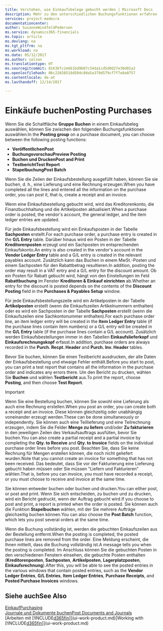 ```yaml
---
title: Verstehen, wie Einkaufsbelege gebucht werden | Microsoft Docs
description: Mehr zu den unterschiedlichen Buchungsfunktionen erfahren, um Einkaufsbelege zu buchen.
services: project-madeira
documentationcenter: 
author: SusanneWindfeldPedersen
ms.service: dynamics365-financials
ms.topic: article
ms.devlang: na
ms.tgt_pltfrm: na
ms.workload: na
ms.date: 05/12/2017
ms.author: solsen
ms.translationtype: HT
ms.sourcegitcommit: 81636fc2e661bd9b07c54da1cd5d0d27e30d01a2
ms.openlocfilehash: 06c22658518d504c80a5a379d579cf7f7e8a0757
ms.contentlocale: de-at
ms.lasthandoff: 12/14/2017

---
```

# <a name="posting-purchases"></a><span data-ttu-id="c4a24-103">Einkäufe buchen</span><span class="sxs-lookup"><span data-stu-id="c4a24-103">Posting Purchases</span></span>
<span data-ttu-id="c4a24-104">Wenn Sie die Schaltfläche **Gruppe Buchen** in einem Einkaufsbeleg auswählen, können Sie zwischen den folgenden Buchungsfunktionen auswählen:</span><span class="sxs-lookup"><span data-stu-id="c4a24-104">In the **Posting group** on a purchase document, you can choose between the following posting functions:</span></span>

* <span data-ttu-id="c4a24-105">**Veröffentlichen**</span><span class="sxs-lookup"><span data-stu-id="c4a24-105">**Post**</span></span>
* <span data-ttu-id="c4a24-106">**Buchungsvorschau**</span><span class="sxs-lookup"><span data-stu-id="c4a24-106">**Preview Posting**</span></span>
* <span data-ttu-id="c4a24-107">**Buchen und Drucken**</span><span class="sxs-lookup"><span data-stu-id="c4a24-107">**Post and Print**</span></span>
* <span data-ttu-id="c4a24-108">**Testbericht**</span><span class="sxs-lookup"><span data-stu-id="c4a24-108">**Test Report**</span></span>
* <span data-ttu-id="c4a24-109">**Stapelbuchung**</span><span class="sxs-lookup"><span data-stu-id="c4a24-109">**Post Batch**</span></span>

<span data-ttu-id="c4a24-110">Wenn Sie die Zeilen der Einkaufsbestellung ausgefüllt haben, können Sie sie buchen, d. h., eine Lieferung und eine Rechnung erzeugen.</span><span class="sxs-lookup"><span data-stu-id="c4a24-110">When you have completed all the lines and entered all the information on the purchase order, you can post it, that is, create a receipt and an invoice.</span></span>

<span data-ttu-id="c4a24-111">Wenn eine Einkaufsbestellung gebucht wird, wird das Kreditorenkonto, die Finanzbuchhaltung und die Artikelposten aktualisiert.</span><span class="sxs-lookup"><span data-stu-id="c4a24-111">When a purchase order is posted, the vendor's account, the general ledger, and the item ledger entries are updated.</span></span>

<span data-ttu-id="c4a24-112">Für jede Einkaufsbestellung wird ein Einkaufsposten in der Tabelle **Sachposten** erstellt.</span><span class="sxs-lookup"><span data-stu-id="c4a24-112">For each purchase order, a purchase entry is created in the **G/L Entry** table.</span></span> <span data-ttu-id="c4a24-113">Darüber hinaus wird ein Posten in der Tabelle **Kreditorenposten** erzeugt und ein Sachposten im entsprechenden Einkaufskonto.</span><span class="sxs-lookup"><span data-stu-id="c4a24-113">An entry is also created in the vendor's account in the **Vendor Ledger Entry** table and a G/L entry is created in the relevant payables account.</span></span> <span data-ttu-id="c4a24-114">Zusätzlich kann das Buchen in einem MwSt.-Posten und einem Sachposten für den Rabattbetrag resultieren.</span><span class="sxs-lookup"><span data-stu-id="c4a24-114">In addition, posting the order may result in a VAT entry and a G/L entry for the discount amount.</span></span> <span data-ttu-id="c4a24-115">Ob ein Posten für Rabatt gebucht wird, hängt von den Einstellungen im Feld **Rabattbuchung** im Fenster **Kreditoren & Einkauf einrichten** ab.</span><span class="sxs-lookup"><span data-stu-id="c4a24-115">Whether an entry for the discount is posted depends on the contents of the **Discount Posting** field in the **Purchases & Payables Setup** window.</span></span>

<span data-ttu-id="c4a24-116">Für jede Einkaufsbestellungszeile wird ein Artikelposten in der Tabelle **Artikelposten** erstellt (wenn die Einkaufszeilen Artikelnummern enthalten) oder es wird ein Sachposten in der Tabelle **Sachposten** erstellt (wenn die Einkaufszeilen eine Sachkontonummer enthalten).</span><span class="sxs-lookup"><span data-stu-id="c4a24-116">For each purchase order line, an item ledger entry will be created in the **Item Ledger Entry** table (if the purchase lines contain item numbers) or a G/L entry will be created in the **G/L Entry** table (if the purchase lines contain a G/L account).</span></span> <span data-ttu-id="c4a24-117">Zusätzlich werden Einkaufsbestellungen immer in den Tabellen **Einkaufslieferkopf** und **Einkaufsrechnungskopf** erfasst.</span><span class="sxs-lookup"><span data-stu-id="c4a24-117">In addition, purchase orders are always recorded in the **Purch. Recpt. Header** and **Purch. Inv. Header** tables.</span></span>

<span data-ttu-id="c4a24-118">Bevor Sie buchen, können Sie einen Testbericht ausdrucken, der alle Daten der Einkaufsbestellung und etwaige Fehler enthält.</span><span class="sxs-lookup"><span data-stu-id="c4a24-118">Before you start to post, you can print a test report that contains all the information in the purchase order and indicates any errors there.</span></span> <span data-ttu-id="c4a24-119">Um den Bericht zu drucken, wählen Sie **Buchen** und wählen **Testbericht** aus.</span><span class="sxs-lookup"><span data-stu-id="c4a24-119">To print the report, choose **Posting**, and then choose **Test Report**.</span></span>

> [!IMPORTANT]  
>   <span data-ttu-id="c4a24-120">Wenn Sie eine Bestellung buchen, können Sie sowohl eine Lieferung als auch eine Rechnung erstellen.</span><span class="sxs-lookup"><span data-stu-id="c4a24-120">When you post an order, you can create both a receipt and an invoice.</span></span> <span data-ttu-id="c4a24-121">Diese können gleichzeitig oder unabhängig voneinander erzeugt werden.</span><span class="sxs-lookup"><span data-stu-id="c4a24-121">These can be done simultaneously or independently.</span></span> <span data-ttu-id="c4a24-122">Sie können auch eine Teillieferung und eine Teilrechnung erzeugen, indem Sie die Felder **Menge zu liefern** und/oder **Zu fakturieren** in den jeweiligen Zeilen des Verkaufsauftrags ausfüllen, bevor Sie buchen.</span><span class="sxs-lookup"><span data-stu-id="c4a24-122">You can also create a partial receipt and a partial invoice by completing the **Qty. to Receive** and **Qty. to Invoice** fields on the individual purchase order lines before you post.</span></span> <span data-ttu-id="c4a24-123">Beachten Sie, dass Sie keine Rechnung für Mengen erstellen können, die noch nicht geliefert wurden.</span><span class="sxs-lookup"><span data-stu-id="c4a24-123">Note that you cannot create an invoice for something that has not been received.</span></span> <span data-ttu-id="c4a24-124">Das bedeutet, dass Sie vor der Fakturierung eine Lieferung gebucht haben müssen oder Sie müssen "Liefern und Fakturieren" wählen.</span><span class="sxs-lookup"><span data-stu-id="c4a24-124">That is, before you can invoice, you must have recorded a receipt, or you must choose to receive and invoice at the same time.</span></span>

<span data-ttu-id="c4a24-125">Sie können entweder buchen oder buchen und drucken.</span><span class="sxs-lookup"><span data-stu-id="c4a24-125">You can either post, or post and print.</span></span> <span data-ttu-id="c4a24-126">Wenn Sie sich entscheiden, zu buchen und zu drucken, wird ein Bericht gedruckt, wenn der Auftrag gebucht wird.</span><span class="sxs-lookup"><span data-stu-id="c4a24-126">If you choose to post and print, a report is printed when the order is posted.</span></span> <span data-ttu-id="c4a24-127">Sie können auch die Funktion **Stapelbuchen** wählen, mit der Sie mehrere Aufträge gleichzeitig buchen können.</span><span class="sxs-lookup"><span data-stu-id="c4a24-127">You can also choose the **Post Batch** function, which lets you post several orders at the same time.</span></span>

<span data-ttu-id="c4a24-128">Wenn die Buchung vollständig ist, werden die gebuchten Einkaufszeilen aus der Bestellung entfernt.</span><span class="sxs-lookup"><span data-stu-id="c4a24-128">When the posting is completed, the posted purchase lines are removed from the order.</span></span> <span data-ttu-id="c4a24-129">Eine Meldung erscheint, die Ihnen mitteilt, dass die Buchung vollständig ist.</span><span class="sxs-lookup"><span data-stu-id="c4a24-129">A message tells you when the posting is completed.</span></span> <span data-ttu-id="c4a24-130">Im Anschluss können Sie die gebuchten Posten in den verschiedenen Fenstern einsehen, die gebuchte Posten enthalten (**Kreditorenposten**, **Sachposten**, **Artikelposten**, **Lagerplatzposten**, **Einkaufsrechnung**).</span><span class="sxs-lookup"><span data-stu-id="c4a24-130">After this, you will be able to see the posted entries in the various windows that contain posted entries, such as the **Vendor Ledger Entries**, **G/L Entries**, **Item Ledger Entries**, **Purchase Receipts**, and **Posted Purchase Invoices** windows.</span></span>

## <a name="see-also"></a><span data-ttu-id="c4a24-131">Siehe auch</span><span class="sxs-lookup"><span data-stu-id="c4a24-131">See Also</span></span>
[<span data-ttu-id="c4a24-132">Einkauf</span><span class="sxs-lookup"><span data-stu-id="c4a24-132">Purchasing</span></span>](purchasing-manage-purchasing.md)  
[<span data-ttu-id="c4a24-133">Journale und Dokumente buchen</span><span class="sxs-lookup"><span data-stu-id="c4a24-133">Post Documents and Journals</span></span>](ui-post-documents-journals.md)  
<span data-ttu-id="c4a24-134">[Arbeiten mit [!INCLUDE[d365fin](includes/d365fin_md.md)]](ui-work-product.md)</span><span class="sxs-lookup"><span data-stu-id="c4a24-134">[Working with [!INCLUDE[d365fin](includes/d365fin_md.md)]](ui-work-product.md)</span></span>



